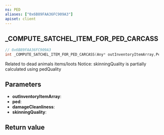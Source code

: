 ```yaml
---
ns: PED
aliases: ["0x6B89FAA36FC909A3"]
apiset: client
---
```

## _COMPUTE_SATCHEL_ITEM_FOR_PED_CARCASS

```c
// 0x6B89FAA36FC909A3
int _COMPUTE_SATCHEL_ITEM_FOR_PED_CARCASS(Any* outInventoryItemArray,Ped ped,int damageCleanliness,int skinningQuality);
```

Related to dead animals items/loots
Notice: skinningQuality is partially calculated using pedQuality

## Parameters
* **outInventoryItemArray**:
* **ped**:
* **damageCleanliness**:
* **skinningQuality**:

## Return value

